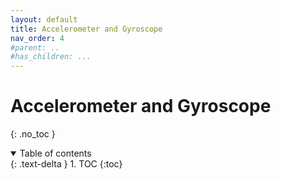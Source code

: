 ```yaml
---
layout: default
title: Accelerometer and Gyroscope
nav_order: 4
#parent: ..
#has_children: ...
---
```


# Accelerometer and Gyroscope
{: .no_toc }

<details open markdown="block">
  <summary>
    Table of contents
  </summary>
  {: .text-delta }
1. TOC
{:toc}
</details>